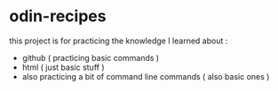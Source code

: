 # odin-recipes
this project is for practicing the knowledge I learned about : 
- github ( practicing basic commands ) 
- html ( just basic stuff ) 
- also practicing a bit of command line commands ( also basic ones ) 